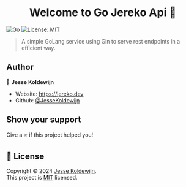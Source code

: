 <h1 align="center">Welcome to Go Jereko Api 👋</h1>
<p>
  <a href="https://github.com/JesseKoldewijn/go-jereko-api/actions/workflows/ci.yml"><img src="https://github.com/JesseKoldewijn/go-jereko-api/actions/workflows/ci.yml/badge.svg" alt="Go"></a>
  <a href="https://github.com/JesseKoldewijn/go-jereko-api/blob/main/LICENCE" target="_blank"><img alt="License: MIT" src="https://img.shields.io/badge/License-MIT-yellow.svg" /></a>
</p>

> A simple GoLang service using Gin to serve rest endpoints in a efficient way.

## Author

👤 **Jesse Koldewijn**

-   Website: https://jereko.dev
-   Github: [@JesseKoldewijn](https://github.com/JesseKoldewijn)

## Show your support

Give a ⭐️ if this project helped you!

## 📝 License

Copyright © 2024 [Jesse Koldewijn](https://github.com/JesseKoldewijn).<br />
This project is [MIT](https://github.com/JesseKoldewijn/go-jereko-api/blob/main/LICENCE) licensed.
